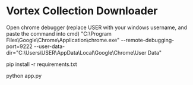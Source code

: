 # Vortex Collection Downloader
Open chrome debugger (replace USER with your windows username, and paste the command into cmd)
"C:\Program Files\Google\Chrome\Application\chrome.exe" --remote-debugging-port=9222 --user-data-dir="C:\Users\USER\AppData\Local\Google\Chrome\User Data"

pip install -r requirements.txt

python app.py
